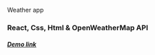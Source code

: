 Weather app

### React, Css, Html & OpenWeatherMap API

##### [Demo link](https://florencebastaraud.github.io/tameteo/)
